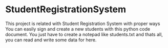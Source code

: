 # StudentRegistrationSystem
This project is related with Student Registration System with proper ways
You can easily sign and create a new students with this python code document.
You just have to create a notepad like students.txt and thats all, you can read and write some data for here.
